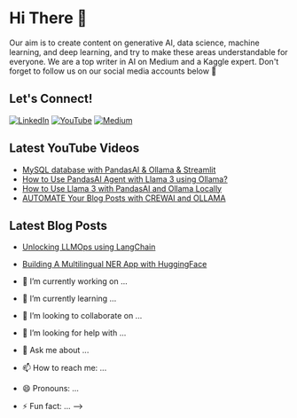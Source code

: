 # Hi There 👋

Our aim is to create content on generative AI, data science, machine learning, and deep learning, and try to make these areas understandable for everyone. We are a top writer in AI on Medium and a Kaggle expert. Don't forget to follow us on our social media accounts below 🔽

## Let's Connect!

[![LinkedIn](https://img.shields.io/badge/LinkedIn-blue?style=for-the-badge&logo=linkedin&logoColor=white)](https://www.linkedin.com/in/ankanmazumdar/)
[![YouTube](https://img.shields.io/badge/YouTube-red?style=for-the-badge&logo=youtube&logoColor=white)](https://www.youtube.com/channel/UCb2zY5ywTAd4MQDJIEWLHyg)
[![Medium](https://img.shields.io/badge/Medium-black?style=for-the-badge&logo=medium&logoColor=white)]((https://medium.com/@ankanmazumdar2016))

## Latest YouTube Videos
- [MySQL database with PandasAI & Ollama & Streamlit](https://www.youtube.com/watch?v=your_video)
- [How to Use PandasAI Agent with Llama 3 using Ollama?](https://www.youtube.com/watch?v=your_video)
- [How to Use Llama 3 with PandasAI and Ollama Locally](https://www.youtube.com/watch?v=your_video)
- [AUTOMATE Your Blog Posts with CREWAI and OLLAMA](https://www.youtube.com/watch?v=your_video)

## Latest Blog Posts
- [Unlocking LLMOps using LangChain](https://medium.com/@your_medium/unlocking-llmops-using-langchain)
- [Building A Multilingual NER App with HuggingFace](https://medium.com/@your_medium/building-a-multilingual-ner-app-with-huggingface)


- 🔭 I’m currently working on ...
- 🌱 I’m currently learning ...
- 👯 I’m looking to collaborate on ...
- 🤔 I’m looking for help with ...
- 💬 Ask me about ...
- 📫 How to reach me: ...
- 😄 Pronouns: ...
- ⚡ Fun fact: ...
-->
